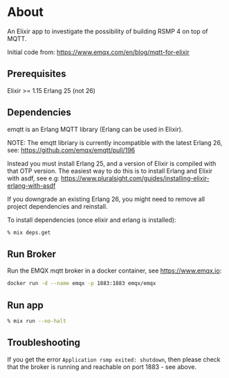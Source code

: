 # About
An Elixir app to investigate the possibility of building RSMP 4 on top of MQTT.

Initial code from:
https://www.emqx.com/en/blog/mqtt-for-elixir



## Prerequisites
Elixir >= 1.15
Erlang 25 (not 26)

## Dependencies
emqtt is an Erlang MQTT library (Erlang can be used in Elixir).

NOTE: The emqtt libriary is currently incompatible with the latest Erlang 26, see:
https://github.com/emqx/emqtt/pull/196

Instead you must install Erlang 25, and a version of Elixir is compiled with that OTP version. The easiest way to do this is to install Erlang and Elixir with asdf, see e.g:
https://www.pluralsight.com/guides/installing-elixir-erlang-with-asdf

If you downgrade an existing Erlang 26, you might need to remove all project dependencies and reinstall.

To install dependencies (once elixir and erlang is installed):
```sh
% mix deps.get
```

## Run Broker
Run the EMQX mqtt broker in a docker container, see https://www.emqx.io:

```sh
docker run -d --name emqx -p 1883:1883 emqx/emqx
```

## Run app
```sh
% mix run --no-halt
```

## Troubleshooting
If you get the error `Application rsmp exited: shutdown`, then please check that the broker is running and reachable on port 1883 - see above.



